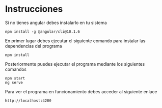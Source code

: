 # Instrucciones

Si no tienes angular debes instalarlo en tu sistema
```
npm install -g @angular/cli@10.1.6
```

En primer lugar debes ejecutar el siguiente comando para instalar las dependencias del programa
```
npm install
```

Posteriormente puedes ejecutar el programa mediante los siguientes comandos
```
npm start
ng serve
```

Para ver el programa en funcionamiento debes acceder al siguiente enlace
```
http://localhost:4200
```